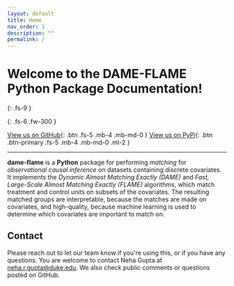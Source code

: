 ```yaml
---
layout: default
title: Home
nav_order: 1
description: ""
permalink: /
---
```


# Welcome to the DAME-FLAME Python Package Documentation!
{: .fs-9 }

{: .fs-6 .fw-300 }

[View us on GitHub](https://github.com/almost-matching-exactly/DAME-FLAME-Python-Package){: .btn .fs-5 .mb-4 .mb-md-0 } [View us on PyPi](https://pypi.org/project/dame-flame/){: .btn .btn-primary .fs-5 .mb-4 .mb-md-0 .ml-2 }

---

**dame-flame** is a **Python** package for performing *matching* for *observational causal inference* on datasets containing discrete covariates. It implements the *Dynamic Almost Matching Exactly (DAME)* and *Fast, Large-Scale Almost Matching Exactly (FLAME)* algorithms, which match treatment and control units on subsets of the covariates. The resulting matched groups are interpretable,  because the matches are made on covariates, and high-quality, because machine learning is used to determine which covariates are important to match on.

## Contact
Please reach out to let our team know if you're using this, or if you have any questions. You are welcome to contact Neha Gupta at <a href="mailto:neha.r.gupta@duke.edu">neha.r.gupta@duke.edu</a>. We also check public comments or questions posted on GitHub.
